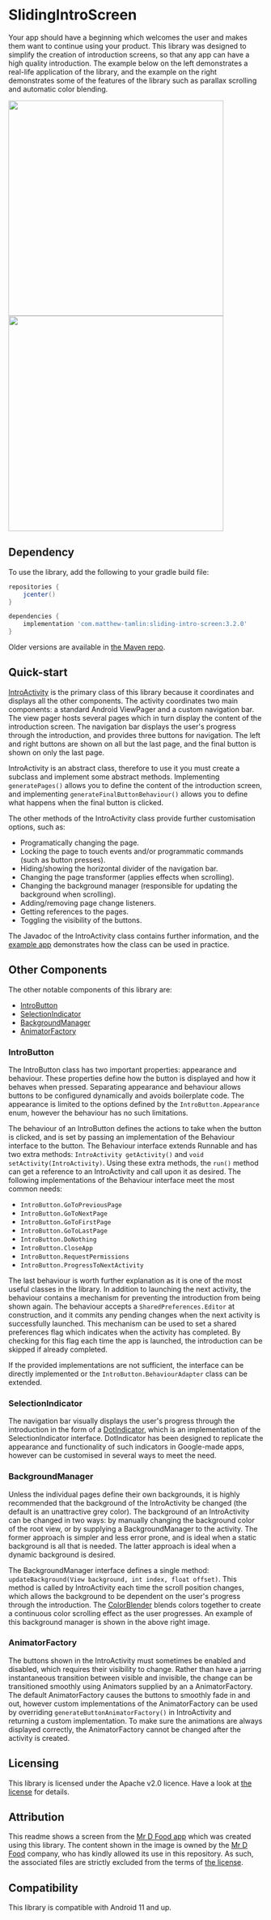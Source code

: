 # SlidingIntroScreen
Your app should have a beginning which welcomes the user and makes them want to continue using your product. This library was designed to simplify the creation of introduction screens, so that any app can have a high quality introduction. The example below on the left demonstrates a real-life application of the library, and the example on the right demonstrates some of the features of the library such as parallax scrolling and automatic color blending.

<img src="https://raw.githubusercontent.com/MatthewTamlin/SlidingIntroScreen/master/artwork/mr-d-food-example.gif" width="425"/> <img src="https://raw.githubusercontent.com/MatthewTamlin/SlidingIntroScreen/master/artwork/dots-example.gif" width="425"/> 

## Dependency
To use the library, add the following to your gradle build file:
```groovy
repositories {
	jcenter()
}

dependencies {
	implementation 'com.matthew-tamlin:sliding-intro-screen:3.2.0'
}
```

Older versions are available in [the Maven repo](https://bintray.com/matthewtamlin/maven/SlidingIntroScreen).

## Quick-start
[IntroActivity](library/src/main/java/com/matthewtamlin/sliding_intro_screen_library/core/IntroActivity.java) is the primary class of this library because it coordinates and displays all the other components. The activity coordinates two main components: a standard Android ViewPager and a custom navigation bar. The view pager hosts several pages which in turn display the content of the introduction screen. The navigation bar displays the user's progress through the introduction, and provides three buttons for navigation. The left and right buttons are shown on all but the last page, and the final button is shown on only the last page. 

IntroActivity is an abstract class, therefore to use it you must create a subclass and implement some abstract methods. Implementing `generatePages()` allows you to define the content of the introduction screen, and implementing `generateFinalButtonBehaviour()` allows you to define what happens when the final button is clicked.

The other methods of the IntroActivity class provide further customisation options, such as:
- Programatically changing the page.
- Locking the page to touch events and/or programmatic commands (such as button presses).
- Hiding/showing the horizontal divider of the navigation bar.
- Changing the page transformer (applies effects when scrolling).
- Changing the background manager (responsible for updating the background when scrolling).
- Adding/removing page change listeners.
- Getting references to the pages.
- Toggling the visibility of the buttons.

The Javadoc of the IntroActivity class contains further information, and the [example app](example%20app/src/main/java/com/matthewtamlin/sliding_intro_screen_example_app/DotsActivity.java) demonstrates how the class can be used in practice.

## Other Components
The other notable components of this library are:
- [IntroButton](library/src/main/java/com/matthewtamlin/sliding_intro_screen_library/buttons/IntroButton.java)
- [SelectionIndicator](library/src/main/java/com/matthewtamlin/sliding_intro_screen_library/indicators/SelectionIndicator.java)
- [BackgroundManager](library/src/main/java/com/matthewtamlin/sliding_intro_screen_library/background/BackgroundManager.java) 
- [AnimatorFactory](library/src/main/java/com/matthewtamlin/sliding_intro_screen_library/buttons/AnimatorFactory.java)

### IntroButton
The IntroButton class has two important properties: appearance and behaviour. These properties define how the button is displayed and how it behaves when pressed. Separating appearance and behaviour allows buttons to be configured dynamically and avoids boilerplate code. The appearance is limited to the options defined by the `IntroButton.Appearance` enum, however the behaviour has no such limitations.

The behaviour of an IntroButton defines the actions to take when the button is clicked, and is set by passing an implementation of the Behaviour interface to the button. The Behaviour interface extends Runnable and has two extra methods: `IntroActivity getActivity()` and `void setActivity(IntroActivity)`. Using these extra methods, the `run()` method can get a reference to an IntroActivity and call upon it as desired. The following implementations of the Behaviour interface meet the most common needs:
- `IntroButton.GoToPreviousPage`
- `IntroButton.GoToNextPage`
- `IntroButton.GoToFirstPage`
- `IntroButton.GoToLastPage`
- `IntroButton.DoNothing`
- `IntroButton.CloseApp`
- `IntroButton.RequestPermissions`
- `IntroButton.ProgressToNextActivity`

The last behaviour is worth further explanation as it is one of the most useful classes in the library. In addition to launching the next activity, the behaviour contains a mechanism for preventing the introduction from being shown again. The behaviour accepts a `SharedPreferences.Editor` at construction, and it commits any pending changes when the next activity is successfully launched. This mechanism can be used to set a shared preferences flag which indicates when the activity has completed. By checking for this flag each time the app is launched, the introduction can be skipped if already completed.

If the provided implementations are not sufficient, the interface can be directly implemented or the `IntroButton.BehaviourAdapter` class can be extended.

### SelectionIndicator
The navigation bar visually displays the user's progress through the introduction in the form of a [DotIndicator](library/src/main/java/com/matthewtamlin/sliding_intro_screen_library/indicators/DotIndicator.java), which is an implementation of the SelectionIndicator interface. DotIndicator has been designed to replicate the appearance and functionality of such indicators in Google-made apps, however can be customised in several ways to meet the need.

### BackgroundManager
Unless the individual pages define their own backgrounds, it is highly recommended that the background of the IntroActivity be changed (the default is an unattractive grey color). The background of an IntroActivity can be changed in two ways: by manually changing the background color of the root view, or by supplying a BackgroundManager to the activity. The former approach is simpler and less error prone, and is ideal when a static background is all that is needed. The latter approach is ideal when a dynamic background is desired. 

The BackgroundManager interface defines a single method: `updateBackground(View background, int index, float offset)`. This method is called by IntroActivity each time the scroll position changes, which allows the background to be dependent on the user's progress through the introduction. The [ColorBlender](library/src/main/java/com/matthewtamlin/sliding_intro_screen_library/background/ColorBlender.java) blends colors together to create a continuous color scrolling effect as the user progresses. An example of this background manager is shown in the above right image.

### AnimatorFactory
The buttons shown in the IntroActivity must sometimes be enabled and disabled, which requires their visibility to change. Rather than have a jarring instantaneous transition between visible and invisible, the change can be transitioned smoothly using Animators supplied by an a AnimatorFactory. The default AnimatorFactory causes the buttons to smoothly fade in and out, however custom implementations of the AnimatorFactory can be used by overriding `generateButtonAnimatorFactory()` in IntroActivity and returning a custom implementation. To make sure the animations are always displayed correctly, the AnimatorFactory cannot be changed after the activity is created.

## Licensing
This library is licensed under the Apache v2.0 licence. Have a look at [the license](LICENSE) for details.

## Attribution
This readme shows a screen from the [Mr D Food app](https://play.google.com/store/apps/details?id=com.mrd.food) which was created using this library. The content shown in the image is owned by the [Mr D Food](https://www.mrdfood.com) company, who has kindly allowed its use in this repository. As such, the associated files are strictly excluded from the terms of [the license](LICENSE).

## Compatibility
This library is compatible with Android 11 and up.